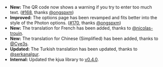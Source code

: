 * **New:** The QR code now shows a warning if you try to enter too much text. ([#168](https://github.com/rugk/offline-qr-code/pull/168), thanks [@ongspxm](https://github.com/ongspxm))
* **Improved:** The options page has been revamped and fits better into the style of the Photon options. ([#170](https://github.com/rugk/offline-qr-code/pull/170), thanks [@ongspxm](https://github.com/ongspxm))
* **New:** The translation for French has been added, thanks to [@nicolas-trouin](https://github.com/nicolas-trouin).
* **New:** The translation for Chinese (Simplified) has been added, thanks to [@Cye3s](https://github.com/Cye3s).
* **Updated:** The Turkish translation has been updated, thanks to [@serkanalgur](https://github.com/serkanalgur).
* **Internal:** Updated the kjua library to [v0.4.0](https://github.com/lrsjng/kjua/tree/v0.4.0).
